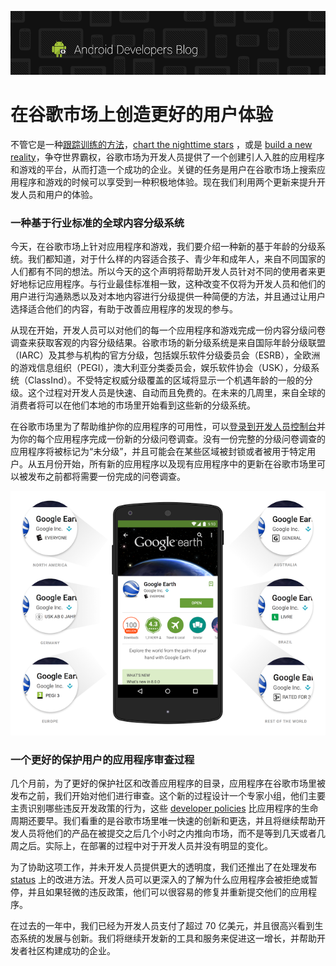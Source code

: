 ![用户体验](../images/blogheader2.png)

# 在谷歌市场上创造更好的用户体验 

不管它是一种[跟踪训练的方法](https://play.google.com/store/apps/details?id=com.fitnesskeeper.runkeeper.pro)，[chart the nighttime stars](https://play.google.com/store/apps/details?id=com.escapistgames.starchart) ，或是 [build a new reality](https://play.google.com/store/apps/details?id=com.supercell.clashofclans)，争夺世界霸权，谷歌市场为开发人员提供了一个创建引人入胜的应用程序和游戏的平台，从而打造一个成功的企业。关键的任务是用户在谷歌市场上搜索应用程序和游戏的时候可以享受到一种积极地体验。现在我们利用两个更新来提升开发人员和用户的体验。

### 一种基于行业标准的全球内容分级系统 

今天，在谷歌市场上针对应用程序和游戏，我们要介绍一种新的基于年龄的分级系统。我们都知道，对于什么样的内容适合孩子、青少年和成年人，来自不同国家的人们都有不同的想法。所以今天的这个声明将帮助开发人员针对不同的使用者来更好地标记应用程序。与行业最佳标准相一致，这种改变不仅将为开发人员和他们的用户进行沟通熟悉以及对本地内容进行分级提供一种简便的方法，并且通过让用户选择适合他们的内容，有助于改善应用程序的发现的参与。 

从现在开始，开发人员可以对他们的每一个应用程序和游戏完成一份内容分级问卷调查来获取客观的内容分级结果。谷歌市场的新分级系统是来自国际年龄分级联盟（IARC）及其参与机构的官方分级，包括娱乐软件分级委员会（ESRB），全欧洲的游戏信息组织（PEGI），澳大利亚分类委员会，娱乐软件协会（USK），分级系统（ClassInd）。不受特定权威分级覆盖的区域将显示一个机遇年龄的一般的分级。这个过程对开发人员是快速、自动而且免费的。在未来的几周里，来自全球的消费者将可以在他们本地的市场里开始看到这些新的分级系统。 

在谷歌市场里为了帮助维护你的应用程序的可用性，可以[登录到开发人员控制台](http://play.google.com/apps/publish/)并为你的每个应用程序完成一份新的分级问卷调查。没有一份完整的分级问卷调查的应用程序将被标记为“未分级”，并且可能会在某些区域被封锁或者被用于特定用户。从五月份开始，所有新的应用程序以及现有应用程序中的更新在谷歌市场里可以被发布之前都将需要一份完成的问卷调查。

![用户体验 ](../images/image001.png) 

### 一个更好的保护用户的应用程序审查过程 

几个月前，为了更好的保护社区和改善应用程序的目录，应用程序在谷歌市场里被发布之前，我们开始对他们进行审查。这个新的过程设计一个专家小组，他们主要主责识别哪些违反开发政策的行为，这些 [developer policies](https://play.google.com/about/developer-content-policy.html) 比应用程序的生命周期还要早。我们看重的是谷歌市场里唯一快速的创新和更迭，并且将继续帮助开发人员将他们的产品在被提交之后几个小时之内推向市场，而不是等到几天或者几周之后。实际上，在部署的过程中对于开发人员并没有明显的变化。 

为了协助这项工作，并未开发人员提供更大的透明度，我们还推出了在处理发布 [status](https://support.google.com/googleplay/android-developer/answer/113469) 上的改进方法。开发人员可以更深入的了解为什么应用程序会被拒绝或暂停，并且如果轻微的违反政策，他们可以很容易的修复并重新提交他们的应用程序。 

在过去的一年中，我们已经为开发人员支付了超过 70 亿美元，并且很高兴看到生态系统的发展与创新。我们将继续开发新的工具和服务来促进这一增长，并帮助开发者社区构建成功的企业。
